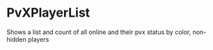 # PvXPlayerList
Shows a list and count of all online and their pvx status by color, non-hidden players 
